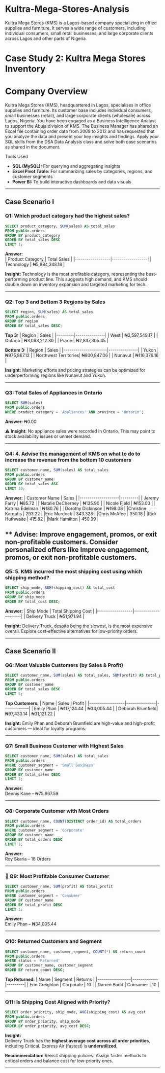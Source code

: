 # Kultra-Mega-Stores-Analysis
Kultra Mega Stores (KMS) is a Lagos-based company specializing in office supplies and furniture. It serves a wide range of customers, including individual consumers, small retail businesses, and large corporate clients across Lagos and other parts of Nigeria. 
# Case Study 2: Kultra Mega Stores Inventory

# Company Overview
Kultra Mega Stores (KMS), headquartered in Lagos, specialises in office supplies and furniture. Its customer base includes individual consumers, small businesses (retail), and large corporate clients (wholesale) across Lagos, Nigeria.
You have been engaged as a Business Intelligence Analyst to support the Abuja division of KMS. The Business Manager has shared an Excel file containing order data from 2009 to 2012 and has requested that you analyze the data and present your key insights and findings.
Apply your SQL skills from the DSA Data Analysis class and solve both case scenarios as shared in the document.

Tools Used
- **SQL (MySQL):** For querying and aggregating insights
- **Excel Pivot Table:** For summarizing sales by categories, regions, and customer segments
- **Power BI:** To build interactive dashboards and data visuals

---
## Case Scenario I

### Q1: Which product category had the highest sales?

```sql
SELECT product_category, SUM(sales) AS total_sales
FROM public.orders
GROUP BY product_category
ORDER BY total_sales DESC
LIMIT 1;
```
**Answer:**  
| Product Category | Total Sales      |
|------------------|------------------|
| Technology       | ₦5,984,248.18  |

 **Insight:** Technology is the most profitable category, representing the best-performing product line. This suggests high demand, and KMS should double down on inventory expansion and targeted marketing for tech.

---
### Q2: Top 3 and Bottom 3 Regions by Sales

```sql
SELECT region, SUM(sales) AS total_sales
FROM public.orders
GROUP BY region
ORDER BY total_sales DESC;
```

**Top 3:**
| Region  | Sales         |
|---------|---------------|
| West    | ₦3,597,549.17 |
| Ontario | ₦3,063,212.30 |
| Prarie  | ₦2,837,305.45 |

**Bottom 3:**
| Region               | Sales         |
|----------------------|---------------|
| Yukon                | ₦975,867.12   |
| Northwest Territories| ₦800,847.06   |
| Nunavut              | ₦116,376.16   |

 **Insight:** Marketing efforts and pricing strategies can be optimized for underperforming regions like Nunavut and Yukon.

---
### Q3: Total Sales of Appliances in Ontario

```sql
SELECT SUM(sales)
FROM public.orders
WHERE product_category = 'Appliances' AND province = 'Ontario';
```

**Answer:** ₦0.00

⚠ **Insight:** No appliance sales were recorded in Ontario. This may point to stock availability issues or unmet demand.

---
### Q4: 4.	Advise the management of KMS on what to do to increase the revenue from the bottom 10 customers

```sql
SELECT customer_name, SUM(sales) AS total_sales
FROM public.orders
GROUP BY customer_name
ORDER BY total_sales ASC
LIMIT 10;
```
**Answer:**
| Customer Name      | Sales   |
|--------------------|---------|
| Jeremy Farry       | ₦85.72  |
| Natalie DeCherney  | ₦125.90 |
| Nicole Fjeld       | ₦153.03 |
| Katrina Edelman    | ₦180.76 |
| Dorothy Dickinson  | ₦198.08 |
|Christine Kargatis  | 293.22  |
|Eric Murdock        | 343.328 |
|Chris McAfee        | 350.18  |
|Rick Huthwaite      | 415.82  |
|Mark Hamilton       | 450.99  |

** Advise: Improve engagement, promos, or exit non-profitable customers.
Consider personalized offers like Improve engagement, promos, or exit non-profitable customers.
--

###  Q5: 5.	KMS incurred the most shipping cost using which shipping method?

```sql
SELECT ship_mode, SUM(shipping_cost) AS total_cost
FROM public.orders
GROUP BY ship_mode
ORDER BY total_cost DESC;
```

**Answer:**
| Ship Mode       | Total Shipping Cost |
|------------------|---------------------|
| Delivery Truck   | ₦51,971.94         |

**Insight:** Delivery Truck, despite being the slowest, is the most expensive overall. Explore cost-effective alternatives for low-priority orders.

---

## Case Scenario II

###  Q6: Most Valuable Customers (by Sales & Profit)

```sql
SELECT customer_name, SUM(sales) AS total_sales, SUM(profit) AS total_profit
FROM public.orders
GROUP BY customer_name
ORDER BY total_sales DESC
LIMIT 5;
```

**Top Customers:**
| Name             | Sales         | Profit      |
|------------------|---------------|-------------|
| Emily Phan       | ₦117,124.44   | ₦34,005.44  |
| Deborah Brumfield| ₦97,433.14    | ₦31,121.22  |

 **Insight:** Emily Phan and Deborah Brumfield are high-value and high-profit customers — ideal for loyalty programs.

---

###  Q7: Small Business Customer with Highest Sales

```sql
SELECT customer_name, SUM(sales) AS total_sales
FROM public.orders
WHERE customer_segment = 'Small Business'
GROUP BY customer_name
ORDER BY total_sales DESC
LIMIT 1;
```

**Answer:**  
Dennis Kane – ₦75,967.59 

---

###  Q8: Corporate Customer with Most Orders

```sql
SELECT customer_name, COUNT(DISTINCT order_id) AS total_orders
FROM public.orders
WHERE customer_segment = 'Corporate'
GROUP BY customer_name
ORDER BY total_orders DESC
LIMIT 1;
```

**Answer:**  
Roy Skaria – 18 Orders 

---

### 🔹 Q9: Most Profitable Consumer Customer

```sql
SELECT customer_name, SUM(profit) AS total_profit
FROM public.orders
WHERE customer_segment = 'Consumer'
GROUP BY customer_name
ORDER BY total_profit DESC
LIMIT 1;
```

**Answer:**  
Emily Phan – ₦34,005.44 

---

###  Q10: Returned Customers and Segment

```sql
SELECT customer_name, customer_segment, COUNT(*) AS return_count
FROM public.orders
WHERE status = 'Returned'
GROUP BY customer_name, customer_segment
ORDER BY return_count DESC;
```

**Top Returned:**
| Name            | Segment     | Returns |
|-----------------|-------------|---------|
| Erin Creighton  | Corporate   | 10      |
| Darren Budd     | Consumer    | 10      |

---

###  Q11: Is Shipping Cost Aligned with Priority?

```sql
SELECT order_priority, ship_mode, AVG(shipping_cost) AS avg_cost
FROM public.orders
GROUP BY order_priority, ship_mode
ORDER BY order_priority, avg_cost DESC;
```

**Insight:**  
Delivery Truck has the **highest average cost across all order priorities**, including Critical. Express Air (fastest) is **underutilized**.

 **Recommendation:** Revisit shipping policies. Assign faster methods to critical orders and balance cost for low-priority ones.

---



